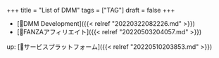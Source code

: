 +++
title = "List of DMM"
tags = ["TAG"]
draft = false
+++

-   [📝DMM Development]({{< relref "20220322082226.md" >}})
-   [📝FANZAアフィリエイト]({{< relref "20220503204057.md" >}})

up: [📁サービスプラットフォーム]({{< relref "20220510203853.md" >}})
